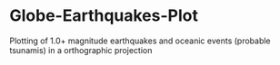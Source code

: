 # Globe-Earthquakes-Plot
Plotting of 1.0+ magnitude earthquakes and oceanic events (probable tsunamis) in a orthographic projection
